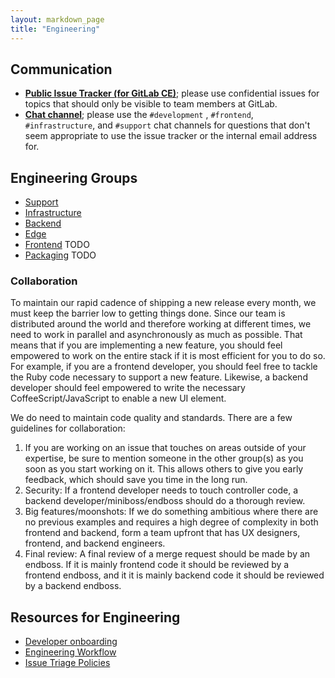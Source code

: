 ```yaml
---
layout: markdown_page
title: "Engineering"
---
```


## Communication<a name="reach-engineering"></a>

- [**Public Issue Tracker (for GitLab CE)**](https://gitlab.com/gitlab-org/gitlab-ce); please use confidential issues for topics that should only be visible to team members at GitLab.
- [**Chat channel**](https://gitlab.slack.com/archives/development); please use the `#development` , `#frontend`, `#infrastructure`, and `#support` chat channels for questions that don't seem appropriate to use the issue tracker or the internal email address for.

## Engineering Groups

- [Support](/handbook/support)
- [Infrastructure](/handbook/infrastructure)
- [Backend](/handbook/backend)
- [Edge](/handbook/edge)
- [Frontend]() TODO
- [Packaging]() TODO

### Collaboration

To maintain our rapid cadence of shipping a new release every month, we must
keep the barrier low to getting things done. Since our team is distributed
around the world and therefore working at different times, we need to work
in parallel and asynchronously as much as possible. That means that if you
are implementing a new feature, you should feel empowered to work on the entire
stack if it is most efficient for you to do so. For example, if you are a
frontend developer, you should feel free to tackle the Ruby code necessary
to support a new feature. Likewise, a backend developer should feel empowered
to write the necessary CoffeeScript/JavaScript to enable a new UI element.

We do need to maintain code quality and standards. There are a few
guidelines for collaboration:

1. If you are working on an issue that touches on areas outside of your expertise, be
sure to mention someone in the other group(s) as you soon as you start working on it.
This allows others to give you early feedback, which should save you time in the
long run.
2. Security: If a frontend developer needs to touch controller code, a
backend developer/miniboss/endboss should do a thorough review.
3. Big features/moonshots: If we do something ambitious where there are
no previous examples and requires a high degree of complexity in both
frontend and backend, form a team upfront that has UX designers, frontend, and
backend engineers.
4. Final review: A final review of a merge request should be made by an endboss.
If it is mainly frontend code it should be reviewed by a frontend endboss, and it it is mainly backend code it should be
reviewed by a backend endboss.

## Resources for Engineering

- [Developer onboarding](/handbook/developer-onboarding)
- [Engineering Workflow](/handbook/engineering/workflow)
- [Issue Triage Policies](/handbook/engineering/issues/issue-triage-policies)
